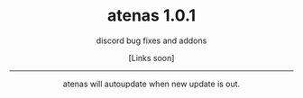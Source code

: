 # <div align="center">atenas 1.0.1</div>

<div align="center">discord bug fixes and addons</div>

<div align="center">
  
[Links soon]
  
---

atenas will autoupdate when new update is out.

</div>
